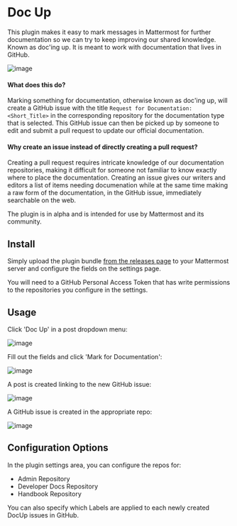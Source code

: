 # Doc Up
This plugin makes it easy to mark messages in Mattermost for further documentation so we can try to keep improving our shared knowledge. Known as doc'ing up. It is meant to work with documentation that lives in GitHub.

![image](https://user-images.githubusercontent.com/177788/66929458-e92c7700-efe7-11e9-82a8-b5ada18d6fb3.png)

#### What does this do?
Marking something for documentation, otherwise known as doc'ing up, will create a GitHub issue with the title `Request for Documentation: <Short_Title>` in the corresponding repository for the documentation type that is selected. This GitHub issue can then be picked up by someone to edit and submit a pull request to update our official documentation.

#### Why create an issue instead of directly creating a pull request?
Creating a pull request requires intricate knowledge of our documentation repositories, making it difficult for someone not familiar to know exactly where to place the documentation. Creating an issue gives our writers and editors a list of items needing documenation while at the same time making a raw form of the documentation, in the GitHub issue, immediately searchable on the web.

The plugin is in alpha and is intended for use by Mattermost and its community.

## Install
Simply upload the plugin bundle [from the releases page](https://github.com/jwilander/mattermost-plugin-docup/releases) to your Mattermost server and configure the fields on the settings page.

You will need to a GitHub Personal Access Token that has write permissions to the repositories you configure in the settings.

## Usage
Click 'Doc Up' in a post dropdown menu:

![image](https://user-images.githubusercontent.com/2672098/64022415-24d8b380-cb04-11e9-9477-194da777411c.png)

Fill out the fields and click 'Mark for Documentation':

![image](https://user-images.githubusercontent.com/2672098/64022419-26a27700-cb04-11e9-8f08-73b63f85b39f.png)

A post is created linking to the new GitHub issue:

![image](https://user-images.githubusercontent.com/2672098/64022731-d677e480-cb04-11e9-9daf-6633fdfcb055.png)

A GitHub issue is created in the appropriate repo:

![image](https://user-images.githubusercontent.com/915956/64045095-527e2680-cb1d-11e9-9cd4-9fc3c3d3e745.png) 

## Configuration Options

In the plugin settings area, you can configure the repos for:
- Admin Repository
- Developer Docs Repository
- Handbook Repository

You can also specify which Labels are applied to each newly created DocUp issues in GitHub.

